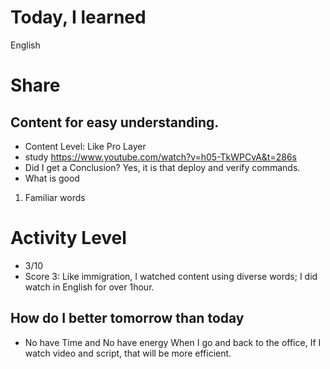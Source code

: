 # Today, I learned 
English

# Share
## Content for easy understanding.
- Content Level: Like Pro Layer
- study https://www.youtube.com/watch?v=h05-TkWPCvA&t=286s
- Did I get a Conclusion?
  Yes, it is that deploy and verify commands.
- What is good 
1. Familiar words

# Activity Level
- 3/10 
- Score 3: Like immigration, I watched content using diverse words; I did watch in English for over 1hour.

## How do I better tomorrow than today
- No have Time and No have energy
When I go and back to the office, If I watch video and script, that will be more efficient. 
